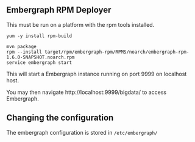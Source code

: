 Embergraph RPM Deployer
-----------------

This must be run on a platform with the rpm tools installed.

```
yum -y install rpm-build
```

```
mvn package
rpm --install target/rpm/embergraph-rpm/RPMS/noarch/embergraph-rpm-1.6.0-SNAPSHOT.noarch.rpm
service embergraph start
```

This will start a Embergraph instance running on port 9999 on localhost host.

You may then navigate http://localhost:9999/bigdata/ to access Embergraph.


Changing the configuration
-----------------

The embergraph configuration is stored in `/etc/embergraph/`


